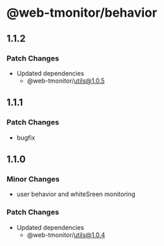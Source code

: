 # @web-tmonitor/behavior

## 1.1.2

### Patch Changes

- Updated dependencies
  - @web-tmonitor/utils@1.0.5

## 1.1.1

### Patch Changes

- bugfix

## 1.1.0

### Minor Changes

- user behavior and whiteSreen monitoring

### Patch Changes

- Updated dependencies
  - @web-tmonitor/utils@1.0.4
